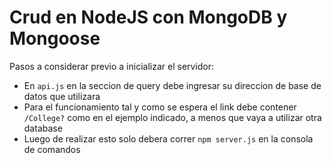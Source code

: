 # Crud en NodeJS con MongoDB y Mongoose

Pasos a considerar previo a inicializar el servidor:
- En `api.js` en la seccion de query debe ingresar su direccion de base de datos que utilizara
- Para el funcionamiento tal y como se espera el link debe contener `/College?` como en el ejemplo indicado, a menos que vaya a utilizar otra database
- Luego de realizar esto solo debera correr `npm server.js` en la consola de comandos
